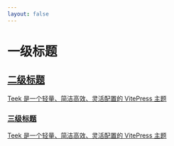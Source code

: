 ```yaml
---
layout: false
---
```


<script setup lang="ts">
import { MtArticlePage } from "vitepress-theme-mist";
</script>

<MtArticlePage doc aside class="demo-article-page-aside">
  <h1 id="一级标题">
    一级标题
    <a class="header-anchor" href="#一级标题" aria-label="Permalink to '一级标题'" />
  </h1>
  <h2 id="二级标题">
    二级标题
    <a class="header-anchor" href="#二级标题" aria-label="Permalink to '二级标题'" />
  </h2>
  <p>Teek 是一个轻量、简洁高效、灵活配置的 VitePress 主题</p>
  <h3 id="三级标题">
    三级标题
    <a class="header-anchor" href="#三级标题" aria-label="Permalink to '三级标题'" />
  </h3>
  <p>Teek 是一个轻量、简洁高效、灵活配置的 VitePress 主题</p>
</MtArticlePage>

<style>
.demo-article-page-aside {
  margin: 0;
}

.demo-article-page-aside .mt-article-page__aside {
  display: block;
}
</style>
